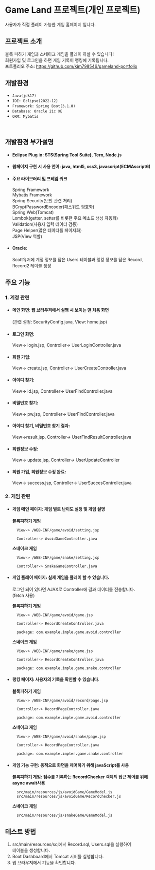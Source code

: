 # Game Land 프로젝트(개인 프로젝트)
사용자가 직접 플레이 가능한 게임 홈페이지 입니다.

## 프로젝트 소개
블록 피하기 게임과 스네이크 게임을 플레이 하실 수 있습니다!<br>
회원가입 및 로그인을 하면 게임 기록이 랭킹에 기록됩니다.<br>
포트폴리오 주소: <https://github.com/kim798546/gameland-portfolio>

## 개발환경
- `Java(jdk17)`
- `IDE: Eclipse(2022-12)`
- `Framework: Spring Boot(3.1.0)`
- `Database: Oracle 21c XE`
- `ORM: Mybatis`
<br>

## 개발환경 부가설명
- #### Eclipse Plug in: STS(Spring Tool Suite), Tern, Node.js
- #### 웹페이지 구현 시 사용 언어: java, html5, css3, javascript(ECMAscript6)
- #### 주요 라이브러리 및 프레임 워크<br>
    Spring Framework<br>
    Mybatis Framework<br>
    Spring Security(보안 관련 처리)<br>
    BCryptPasswordEncoder(패스워드 암호화)<br>
    Spring Web(Tomcat)<br>
    Lombok(getter, setter를 비롯한 주요 메소드 생성 자동화)<br>
    Validation(사용자 입력 데이터 검증)<br>
    Page Helper(많은 데이터를 페이지화)<br>
    JSP(View 역할)
- #### Oracle:<br>
    Scott유저에 계정 정보를 담은 Users 테이블과 랭킹 정보를 담은 Record, Record2 테이블 생성

## 주요 기능
### 1. 계정 관련<br>
- #### 메인 화면: 웹 브라우저에서 실행 시 보이는 맨 처음 화면<br>

    (관련 설정: SecurityConfig.java, View: home.jsp)<br>
    
- #### 로그인 화면:

    View-> login.jsp, Controller-> UserLoginController.java<br>
    
- #### 회원 가입:

    View-> create.jsp, Controller-> UserCreateController.java<br>
      
- #### 아이디 찾기:

    View-> id.jsp, Controller-> UserFindController.java<br>
    
- #### 비밀번호 찾기:

    View-> pw.jsp, Controller-> UserFindController.java<br>
    
- #### 아이디 찾기, 비밀번호 찾기 결과:<br>

    View->result.jsp, Controller-> UserFindResultController.java<br>
    
- #### 회원정보 수정:

    View-> update.jsp, Controller-> UserUpdateController<br>
    
- #### 회원 가입, 회원정보 수정 완료:<br>

    View-> success.jsp, Controller-> UserSuccesController.java<br>

### 2. 게임 관련
- #### 게임 메인 페이지: 게임 별로 난이도 설정 및 게임 설명<br> 
    **블록피하기 게임**<br>
    
        View-> /WEB-INF/game/avoid/setting.jsp
        
        Controller-> AvoidGameController.java
    
    **스네이크 게임**<br>
    
        View-> /WEB-INF/game/snake/setting.jsp
        
        Controller-> SnakeGameController.java
    
- #### 게임 플레이 페이지: 실제 게임을 플레이 할 수 있습니다.<br>

    로그인 되어 있다면 AJAX로 Controller에 결과 데이터를 전송합니다.<br>
    (fetch 사용)<br>
    
    **블록피하기 게임**
    
        View-> /WEB-INF/game/avoid/game.jsp
        
        Controller-> RecordCreateController.java
        
        package: com.example.imple.game.avoid.controller

    **스네이크 게임**
    
        View-> /WEB-INF/game/snake/game.jsp
        
        Controller-> RecordCreateController.java
        
        package: com.example.imple.game.snake.controller
    
- #### 랭킹 페이지: 사용자의 기록을 확인할 수 있습니다.<br>
    **블록피하기 게임**
    
        View-> /WEB-INF/game/avoid/record/page.jsp
    
        Controller-> RecordPageController.java
        
        package: com.example.imple.game.avoid.controller
    
    **스네이크 게임**
    
        View-> /WEB-INF/game/avoid/snake/page.jsp
        
        Controller-> RecordPageController.java
        
        package: com.example.impler.game.snake.controller

- #### 게임 기능 구현: 동적으로 화면을 제어하기 위해 javaScript를 사용<br>

    **블록피하기 게임: 점수를 기록하는 RecordChecker 객체의 접근 제어를 위해 async await사용**

        src/main/resources/js/avoidGame/GameModel.js
        src/main/resources/js/avoidGame/RecordChecker.js

    **스네이크 게임**

        src/main/resources/js/snakeGame/GameModel.js
        
## 테스트 방법
1. src/main/resources/sql에서 Record.sql, Users.sql을 실행하여<br>
테이블을 생성합니다.
2. Boot Dashboard에서 Tomcat 서버를 실행합니다.
3. 웹 브라우저에서 기능을 확인합니다.
